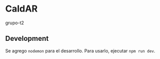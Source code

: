 # CaldAR

grupo-t2

## Development
Se agrego `nodemon` para el desarrollo. Para usarlo, ejecutar `npm run dev`.